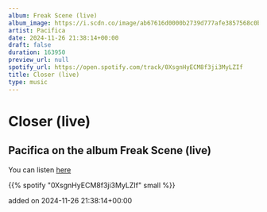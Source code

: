 ```yaml
---
album: Freak Scene (live)
album_image: https://i.scdn.co/image/ab67616d0000b2739d777afe3857568c0b721111
artist: Pacifica
date: 2024-11-26 21:38:14+00:00
draft: false
duration: 163950
preview_url: null
spotify_url: https://open.spotify.com/track/0XsgnHyECM8f3ji3MyLZIf
title: Closer (live)
type: music
---
```



# Closer (live)

## Pacifica on the album Freak Scene (live)

You can listen [here](https://open.spotify.com/track/0XsgnHyECM8f3ji3MyLZIf)

{{% spotify "0XsgnHyECM8f3ji3MyLZIf" small %}}

added on 2024-11-26 21:38:14+00:00